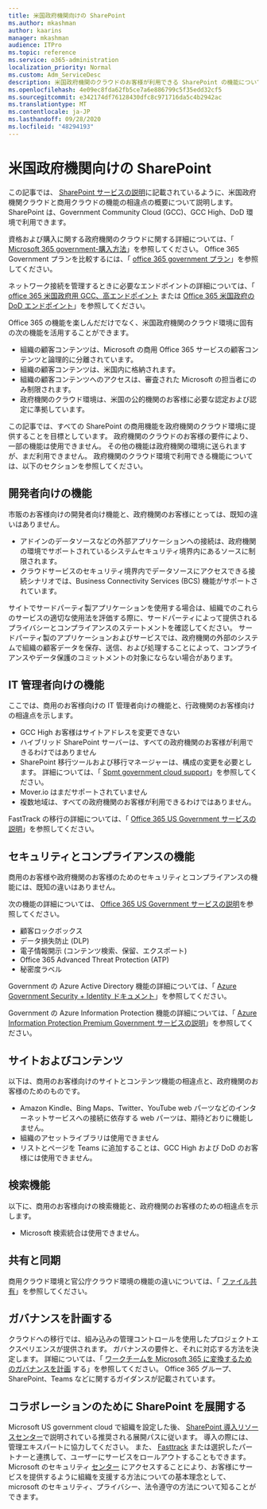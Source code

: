 ```yaml
---
title: 米国政府機関向けの SharePoint
ms.author: mkashman
author: kaarins
manager: mkashman
audience: ITPro
ms.topic: reference
ms.service: o365-administration
localization_priority: Normal
ms.custom: Adm_ServiceDesc
description: 米国政府機関のクラウドのお客様が利用できる SharePoint の機能について説明します。
ms.openlocfilehash: 4e09ec8fda62fb5ce7a6e886799c5f35edd32cf5
ms.sourcegitcommit: e342174df76128430dfc8c971716da5c4b2942ac
ms.translationtype: MT
ms.contentlocale: ja-JP
ms.lasthandoff: 09/28/2020
ms.locfileid: "48294193"
---
```

# <a name="sharepoint-for-us-government-environments"></a>米国政府機関向けの SharePoint

この記事では、 [SharePoint サービスの説明](/office365/servicedescriptions/sharepoint-online-service-description/sharepoint-online-service-description)に記載されているように、米国政府機関クラウドと商用クラウドの機能の相違点の概要について説明します。 SharePoint は、Government Community Cloud (GCC)、GCC High、DoD 環境で利用できます。 

資格および購入に関する政府機関のクラウドに関する詳細については、「 [Microsoft 365 government-購入方法](/office365/servicedescriptions/office-365-platform-service-description/office-365-us-government/microsoft-365-government-how-to-buy)」を参照してください。 Office 365 Government プランを比較するには、「 [office 365 government プラン](https://www.microsoft.com/microsoft-365/government/compare-office-365-government-plans?rtc=1#EligibilityRequirements)」を参照してください。

ネットワーク接続を管理するときに必要なエンドポイントの詳細については、「 [office 365 米国政府用 GCC、高エンドポイント](/office365/enterprise/office-365-u-s-government-gcc-high-endpoints#sharepoint-online-and-onedrive-for-business) または [Office 365 米国政府の DoD エンドポイント](/office365/enterprise/office-365-u-s-government-dod-endpoints#sharepoint-online-and-onedrive-for-business)」を参照してください。

Office 365 の機能を楽しんだだけでなく、米国政府機関のクラウド環境に固有の次の機能を活用することができます。

-   組織の顧客コンテンツは、Microsoft の商用 Office 365 サービスの顧客コンテンツと論理的に分離されています。
-   組織の顧客コンテンツは、米国内に格納されます。
-   組織の顧客コンテンツへのアクセスは、審査された Microsoft の担当者にのみ制限されます。
-   政府機関のクラウド環境は、米国の公的機関のお客様に必要な認定および認定に準拠しています。

この記事では、すべての SharePoint の商用機能を政府機関のクラウド環境に提供することを目標としています。 政府機関のクラウドのお客様の要件により、一部の機能は使用できません。 その他の機能は政府機関の環境に送られますが、まだ利用できません。 政府機関のクラウド環境で利用できる機能については、以下のセクションを参照してください。

## <a name="developer-features"></a>開発者向けの機能

市販のお客様向けの開発者向け機能と、政府機関のお客様にとっては、既知の違いはありません。

- アドインのデータソースなどの外部アプリケーションへの接続は、政府機関の環境でサポートされているシステムセキュリティ境界内にあるソースに制限されます。
- クラウドサービスのセキュリティ境界内でデータソースにアクセスできる接続シナリオでは、Business Connectivity Services (BCS) 機能がサポートされています。

サイトでサードパーティ製アプリケーションを使用する場合は、組織でのこれらのサービスの適切な使用法を評価する際に、サードパーティによって提供されるプライバシーとコンプライアンスのステートメントを確認してください。 サードパーティ製のアプリケーションおよびサービスでは、政府機関の外部のシステムで組織の顧客データを保存、送信、および処理することによって、コンプライアンスやデータ保護のコミットメントの対象にならない場合があります。 

## <a name="it-admin-features"></a>IT 管理者向けの機能

ここでは、商用のお客様向けの IT 管理者向けの機能と、行政機関のお客様向けの相違点を示します。

- GCC High お客様はサイトアドレスを変更できない
- ハイブリッド SharePoint サーバーは、すべての政府機関のお客様が利用できるわけではありません
- SharePoint 移行ツールおよび移行マネージャーは、構成の変更を必要とします。 詳細については、「 [Spmt government cloud support](/sharepointmigration/spmt-install-issues#government-cloud-support)」を参照してください。
- Mover.io はまだサポートされていません
- 複数地域は、すべての政府機関のお客様が利用できるわけではありません。

FastTrack の移行の詳細については、「 [Office 365 US Government サービスの説明](/office365/servicedescriptions/office-365-platform-service-description/office-365-us-government/office-365-us-government#data-migrations-performed-by-fasttrack)」を参照してください。

## <a name="security-and-compliance-features"></a>セキュリティとコンプライアンスの機能

商用のお客様や政府機関のお客様のためのセキュリティとコンプライアンスの機能には、既知の違いはありません。

次の機能の詳細については、 [Office 365 US Government サービスの説明](/office365/servicedescriptions/office-365-platform-service-description/office-365-us-government/office-365-us-government#platform-features)を参照してください。
- 顧客ロックボックス
- データ損失防止 (DLP)
- 電子情報開示 (コンテンツ検索、保留、エクスポート)
- Office 365 Advanced Threat Protection (ATP)
- 秘密度ラベル

Government の Azure Active Directory 機能の詳細については、「 [Azure Government Security + Identity ドキュメント](/azure/azure-government/documentation-government-services-securityandidentity#azure-active-directory)」を参照してください。 

Government の Azure Information Protection 機能の詳細については、「 [Azure Information Protection Premium Government サービスの説明](/enterprise-mobility-security/solutions/ems-aip-premium-govt-service-description)」を参照してください。 

## <a name="sites-and-content"></a>サイトおよびコンテンツ

以下は、商用のお客様向けのサイトとコンテンツ機能の相違点と、政府機関のお客様のためのものです。

- Amazon Kindle、Bing Maps、Twitter、YouTube web パーツなどのインターネットサービスへの接続に依存する web パーツは、期待どおりに機能しません。
- 組織のアセットライブラリは使用できません
- リストとページを Teams に追加することは、GCC High および DoD のお客様には使用できません。

## <a name="search-features"></a>検索機能

以下に、商用のお客様向けの検索機能と、政府機関のお客様のための相違点を示します。

- Microsoft 検索統合は使用できません。

## <a name="sharing-and-sync"></a>共有と同期

商用クラウド環境と官公庁クラウド環境の機能の違いについては、「 [ファイル共有](/office365/servicedescriptions/office-365-platform-service-description/office-365-us-government/gcc-high-and-dod#file-sharing)」を参照してください。

## <a name="plan-for-governance"></a>ガバナンスを計画する

クラウドへの移行では、組み込みの管理コントロールを使用したプロジェクトエクスペリエンスが提供されます。 ガバナンスの要件と、それに対応する方法を決定します。 詳細については、「 [ワークチームを Microsoft 365 に変換するためのガバナンスを計画](https://resources.techcommunity.microsoft.com/teamwork-governance/) する」を参照してください。 Office 365 グループ、SharePoint、Teams などに関するガイダンスが記載されています。

## <a name="deploy-sharepoint-for-collaboration"></a>コラボレーションのために SharePoint を展開する

Microsoft US government cloud で組織を設定した後、 [SharePoint 導入リソースセンター](https://resources.techcommunity.microsoft.com/resources/SharePoint-adoption/)で説明されている推奨される展開パスに従います。 導入の際には、管理エキスパートに協力してください。
また、 [Fasttrack](https://www.microsoft.com/fasttrack) または選択したパートナーと連携して、ユーザーにサービスをロールアウトすることもできます。
Microsoft のセキュリティ [センター](https://www.microsoft.com/trust-center) にアクセスすることにより、お客様にサービスを提供するように組織を支援する方法についての基本理念として、microsoft のセキュリティ、プライバシー、法令遵守の方法について知ることができます。
